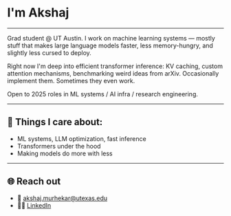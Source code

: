 # I'm Akshaj

--- 

Grad student @ UT Austin. I work on machine learning systems — mostly stuff that makes large language models faster, less memory-hungry, and slightly less cursed to deploy.

Right now I'm deep into efficient transformer inference: KV caching, custom attention mechanisms, benchmarking weird ideas from arXiv. Occasionally implement them. Sometimes they even work.

Open to 2025 roles in ML systems / AI infra / research engineering. 


---

## 🧠 Things I care about:
- ML systems, LLM optimization, fast inference
- Transformers under the hood
- Making models do more with less

---

## 🌐 Reach out
- 📧 [akshaj.murhekar@utexas.edu](mailto:akshaj.murhekar@utexas.edu)
- 🧑‍💼 [LinkedIn](https://www.linkedin.com/in/akshaj-murhekar/)

